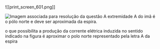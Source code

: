 ![[print_screen_601.png]]


![Imagem associada para resolução da questão](https://arquivos.qconcursos.com/images/provas/48652/69ea06a9a5f5a32dd1b9.png)
A extremidade A do imã é o pólo norte e deve ser aproximada da espira.

o que possibilita a produção da corrente elétrica induzida no sentido indicado na figura é aproximar o polo norte representado pela letra A da espira